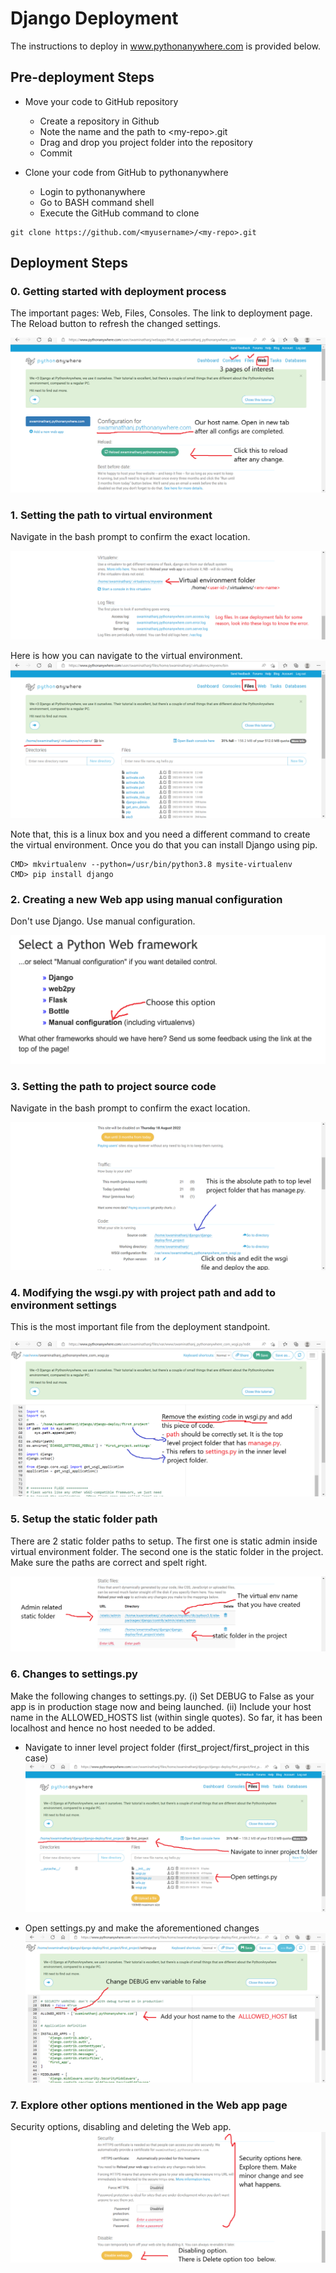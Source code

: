 # Django Deployment

The instructions to deploy in www.pythonanywhere.com is provided below.

## Pre-deployment Steps 
* Move your code to GitHub repository
  * Create a repository in Github
  * Note the name and the path to &lt;my-repo&gt;.git
  * Drag and drop you project folder into the repository
  * Commit

* Clone your code from GitHub to pythonanywhere
  * Login to pythonanywhere
  * Go to BASH command shell
  * Execute the GitHub command to clone 
```
git clone https://github.com/<myusername>/<my-repo>.git
```  
## Deployment Steps

### 0. Getting started with deployment process 
The important pages: Web, Files, Consoles. The link to deployment page. The Reload button to refresh the changed settings.

![](deploy/0.png)


### 1. Setting the path to virtual environment
Navigate in the bash prompt to confirm the exact location.

![Setting the path to virtual environment](deploy/2.png)

Here is how you can navigate to the virtual environment.
![](deploy/files-1.png)

Note that, this is a linux box and you need a different command to create the virtual environment. Once you do that you can install Django using pip.
```
CMD> mkvirtualenv --python=/usr/bin/python3.8 mysite-virtualenv
CMD> pip install django
```

### 2. Creating a new Web app using manual configuration
Don't use Django. Use manual configuration.

![Use manual configuration](deploy/manual.png)

### 3. Setting the path to project source code
Navigate in the bash prompt to confirm the exact location.

![Setting the path to project source code](deploy/1.png)

### 4. Modifying the wsgi.py with project path and add to environment settings
This is the most important file from the deployment standpoint.

![Modifying the wsgi.py with project path and environment settings](deploy/wsgi.png)

### 5. Setup the static folder path
There are 2 static folder paths to setup. The first one is static admin inside virtual environment folder. The second one is the static folder in the project. Make sure the paths are correct and spelt right. 

![Setup the static folder](deploy/3.png)

### 6. Changes to settings.py
Make the following changes to settings.py. (i) Set DEBUG to False as your app is in production stage now and being launched. (ii) Include your host name in the ALLOWED_HOSTS list (within single quotes). So far, it has been localhost and hence no host needed to be added.

- Navigate to inner level project folder (first_project/first_project in this case)
![Navigate to inner level project folder](deploy/files-2.png)

- Open settings.py and make the aforementioned changes
![Changes to settings.py](deploy/settings.png)

### 7. Explore other options mentioned in the Web app page

Security options, disabling and deleting the Web app.
![Setup the static folder](deploy/4.png)


